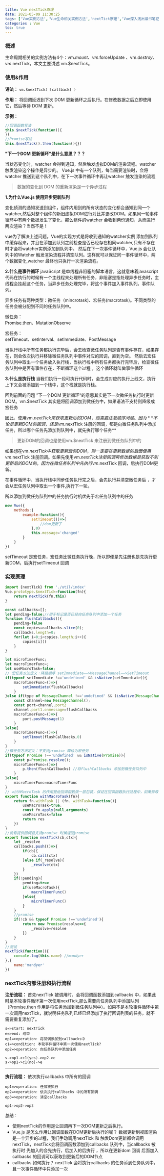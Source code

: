 ```yaml
---
title: Vue nextTick原理
date: 2021-05-09 11:30:25
tags: ['Vue实例方法','Vue生命相关实例方法','nextTick原理','Vue深入浅出读书笔记']
categories : Vue 
toc: true
---
```

### 概述
生命周期相关的实例方法有4个：vm.$mount、vm.$forceUpdate 、vm.$destroy、vm.$nextTick，本文主要讲述 vm.$nextTick。

### 使用&作用
**语法：**
`vm.$nextTick( [callback] )`


**作用：**
将回调延迟到下次 DOM 更新循环之后执行。在修改数据之后立即使用它，然后等待 DOM 更新。


**示例：**
```js
//回调函数写法
this.$nextTick(function(){
})
//Promise写法
this.$nextTick().then(function(){})
```


**"下一个DOM 更新循环"是什么意思？？？**

当状态变化时，watcher 会得到通知，然后触发虚拟DOM的渲染流程。watcher 触发渲染这个操作是异步的。 Vue.js 中有一个队列，每当需要渲染时，会将watcher 推送到这个队列中，在下一次事件循环中再让watcher 触发渲染的流程

>数据的变化到 DOM 的重新渲染是一个异步过程


**1.为什么Vue.js 使用异步更新队列**  

变化侦测的通知发送到组件，组件内用到的所有状态的变化都会通知到同一个watcher,然后对整个组件的新旧虚拟DOM进行对比并更改DOM。如果同一轮事件循环中有两个数据发生了变化，那么组件的watcher 会收到两份通知，从而进行两次渲染？当然不是！

vue为了解决上述问题，Vue的实现方式是将收到通知的watcher实例 添加到队列中缓存起来，并且在添加到队列之前检查是否已经存在相同watcher,只有不存在时才会将watcher实例添加到队列中。 然后在下一次事件循环中，Vue.js 会让队列中的Watcher 触发渲染流程并清空队列。这样就可以保证同一事件循环中，两个数据变化,watcher 最终也只执行一次渲染流程。



**2.什么是事件循环**
javaScript 是单线程非阻塞的脚本语言，这就意味着javascript 代码在执行的时候有一个主线程来处理所有任务，非阻塞是指处理异步任务时，主线程会挂起这个任务，当异步任务处理完毕，将这个事件加入事件队列。事件队列。

 异步任务有两种类型：微任务（mincrotask)、宏任务(macrotask)。不同类型的任务会被分配到不同的任务队列中。

微任务：   
Promise.then、MutationObserve

宏任务：   
setTimeout、setInterval、setImmediate、PostMessage


 当执行栈中所有任务都执行完毕后，会去检查微任务队列是否有事件存在，如果存在，则会依次执行并移除微任务队列中事件对应的回调，直到为空。
 然后去宏任务队列中取出一个任务放入执行栈，当执行栈中所有任务都执行完毕后，检查微任务队列中是否有事件存在，不断循环这个过程 ，这个循环就叫做事件循环

**3.什么是执行栈**
当我们执行一段可执行代码时，会生成对应的执行上线文，执行上下文会被添加到一个栈中，这个栈就是执行栈。   

回到前面的问题 ”下一个DOM 更新循环“的意思其实是下一次微任务执行时更新DOM。vm.$nextTick 其实是将回调添加到微任务中，如果语法不支持则降级成宏任务

因此，使用vm.$nextTick来获取更新后的DOM，则需要注意顺序问题。因为**不论是更新DOM的回调，还是vm.$nextTick 注册的回调，都是向微任务队列中添加任务，所以哪个任务先添加到队列中，就先执行哪个任务**  
 
>更新DOM的回调也是使用vm.$nextTick 来注册到微任务队列中的

如果想在vm.$nextTick 中获取更新后的DOM，则一定要在更新数据的后面使用vm.$nextTick 注册回调。如果先使用vm.$nextTick 注册回调再修改数据 是获取不到更新后的DOM的。因为在微任务队列中先执行vm.$nextTick 回调，后执行DOM更新。


在事件循环中，当执行栈中同步任务执行完之后，会先执行并清空微任务后 ，才会从宏任务队列中取出一个事件,执行下一轮。

所以添加到微任务队列中的任务执行时机优先于宏任务队列中的任务  

```js
new Vue({
    methods:{
        example:function(){
            setTimeout(()=>{
                //dom更新了
            },0)
            this.message='changed'
        }
    }
})
```
setTimeout 是宏任务，宏任务比微任务执行晚，所以即便是先注册也是先执行更新DOM，后执行setTimeout 回调  

### 实现原理  

```js
import {nextTick} from './util/index'
Vue.prototype.$nextTick=function(fn){
    return nextTick(fn,this)
} 
```
```js
const callbacks=[];
let pending=false;//用于标记是否已经向任务队列中添加一个任务
function flushCallbacks(){
    pending=false
    const copies=callbacks.slice(0);
    callbacks.length=0;
    for(let i=0;i<copies.length;i++){
        copies[i]()
    }
}

let microTimerFunc; 
let macroTimerFunc=;
let useMacroTask=false;
// 宏任务方法定义：降级顺序 setImmediate——>MessageChannel——>SetTimeout
if(typeof setImmediate !=='undefined' && isNative(setImmediate)){
    macroTimerFunc=()=>{
        setImmediate(flushCallbacks)
    }
}else if(type of MessageChannel !=='undefined' && (isNative(MessageChannel) || MessageChannel.toString ==='[object MessageChannelConstructor]' )){
    const channel=new MessageChannel();
    const port=channel.port2
    channel.port1.onmessage=flushCallbacks
    macroTimerFunc=()=>{
        port.postMessage(1)
    }
}else{
    macroTimerFunc=()=>{
        setTimout(flushCallbacks,0)
    }
}
//微任务方法定义：不支持promise 降级为宏任务
if(typeof Promise !=='undefined' && isNative(Promise)){
    const p=Promise.resolve();
    microTimerFunc=()=>{  
        p.then(flushCallbacks) //将flushCallbacks 添加到微任务队列中
    }
}else{
    microTimerFunc=macroTimerFunc
}
// withMacroTask 的作用是给回调函数做一层包装，保证在回调函数执行过程中，如果修改了数据，那么更新DOM的操作会被推倒宏任务队列中。【更新DOM的执行事件会晚于回调函数的执行事件】
export function withMacroTask(fn){
    return fn.withFask || (fn._withTask=function(){
        useMacroTask=true;
        const fn.apply(null,arguments)
        useMacroTask=false
        return res
    })
}
//没有提供回调且支持promise 时候返回promise
export function nextTick(cb,ctx){
    let _resolve
    callbacks.push(()=>{
        if(cb){
            cb.call(ctx)
        }else if(_resolve){
            _resolve(ctx)
        }
    })
    if(!pending){
        pending=true
        if(useMacroTask){
            macroTimerFunc()
        }else{
            microTimerFunc()
        }
    }
    //promise
    if(!cb && typeof Promise !=='undefined'){
        return new Promise(resolve=>{
            _resolve=resolve
        })
    }
}
//测试 
nextTick(function(){
    console.log(this.name) //mandyer
},{
    name:'mandyer'
})

```

### nextTick内部注册和执行流程
**注册流程：**
首先nextTick 被调用时，会将回调函数添加到callbacks 中，如果此时是本轮事件循环第一次使用nextTick,那么需要向任务队列中添加队列（Promise.then 作用是将任务添加到微任务队列中）。如果不是本轮事件循环中第一次调用nextTick，就说明任务队列已经已经添加了执行回调列表的任务，就不需要重复添加了。



```flow
s=>start: nextTick
e=>end: 结束
op1=>operation: 将回调添加到callbacks中
c1=>condition: 本轮事件循环中第一次使用nextTick?
op2=>operation: 向任务队列中添加任务

s->op1->c1(yes)->op2->e
s->op1->c1(no)->e
```

---
**执行流程：**
依次执行callbacks 中所有的回调

```flow
op1=>operation: 任务被执行
op2=>operation: 依次执行callbacks 中的所有回调
op3=>operation: 清空callbacks

op1->op2->op3
```

总结：
- 使用nextTick的作用是让回调再下一次DOM更新之后执行。
- Vue.js 是怎么作用让回调函数在DOM更新后执行的呢？
数据更新到视图渲染是一个异步的过程，我们手动调用nextTick 和 触发Dom更新都会调用nextTick，nextTick会将回调函数添加到callbacks 队列中，当callbacks 被执行时 先加入的会先执行，后加入的后执行 ，所以在更新dom 回调 后面加入callbacks 的回调可以获取到更新后的DOM节点
- callbacks 如何执行？
nextTick 会将执行callbacks 的任务添到任务队列中，且一次事件循环中只添加一次

